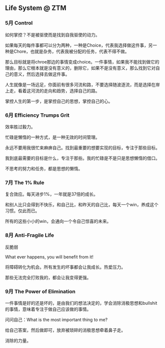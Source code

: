 ## Life System @ ZTM

### 5月 Control

如何掌控？不是被驱使而是找到自我驱使的动力。

如果每天的每件事都可以分为两种，一种是Choice，代表我选择做这件事，另一种是Chore，也就是杂务，代表我被分配的任务，代表不得不做。

那么目标就是将chroe那边的事情变成choice。一件事情，如果我不能找到做它的理由，那么它根本就是没有意义的，删除它，如果不是没有意义，那么找到它对自己的意义，然后选择去做这件事。

人生就像是一场远足，你面前有很多河流和路，不要选择随波逐流，而是选择在岸上走，看着这河流的走向和趋势，选择自己的路。

掌控人生的第一步，是掌控自己的思想，掌控自己的心。

### 6月 Efficiency Trumps Grit

效率胜过毅力。

忙碌是懒惰的一种方式，是一种无效的时间管理。

永远不要用我很忙来麻痹自己。找到最重要的想要实现的目标，专注于那些目标。

我到底最需要的目标是什么，专注于那些。我的忙碌是不是只是思想懒惰的借口。

不思考的努力和任务，都是思想的懒惰。

### 7月 The 1% Rule

复合效应。每天进步1%，一年就是37倍的成长。

和别人比只会得到不快乐，和自己比，和昨天的自己比，每天一个win，养成这个习惯。仅此而已。

所有的这些小小的win，会通向一个令自己惊喜的未来。

### 8月 Anti-Fragile Life

反脆弱

What ever happens, you will benefit from it!

将障碍转化为机会。所有发生的坏事都会让我成长。热爱压力。

那些无法完全打败我的，都会让我变得更强。

### 9月 The Power of Elimination

一件事情是好的还是坏的，是由我们的想法决定的，学会消除消极思想和bullshit的事情，意味着专注于做自己应该做的事情。

问问自己：What is the most important thing to me?

给自己答案，然后做即可，放弃被琐碎的消极思想牵着鼻子走。

消除的力量。
